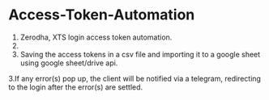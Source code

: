 # Access-Token-Automation

1. Zerodha, XTS login access token automation.
2. 
3. Saving the access tokens in a csv file and importing it to a google sheet using google sheet/drive api.

3.If any error(s) pop up, the client will be notified via a telegram, redirecting to the login after the error(s) are settled.
